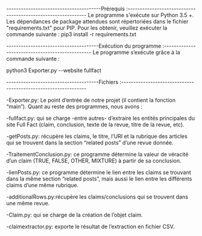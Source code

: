 ---------------------------------------Prérequis :-------------------------------------------------------------
Le programme s'exécute sur Python 3.5 +. Les dépendances de package attendues sont répertoriées dans le fichier "requirements.txt" pour PIP. Pour les obtenir,  veuillez exécuter la commande suivante :
pip3 install -r requirements.txt



--------------------------------------Exécution du programme :------------------------------------------------
Le  programme s’exécute grâce à la commande suivante :

 python3 Exporter.py --website  fullfact


--------------------------------------Fichiers :---------------------------------------------------------------

-Exporter.py: Le point d’entrée de notre projet (il contient la fonction “main”). Quant au reste des programmes, nous avons :


-fullfact.py: qui se charge -entre autres- d’extraire les entités principales du site Full Fact (claim, conclusion, texte de la revue, titre de la revue, etc).  


-getPosts.py: récupère les claims, le titre, l’URI et la rubrique des articles qui se trouvent dans la section “related posts” d’une revue donnée.


-TraitementConclusion.py: ce programme détermine la valeur de véracité d’un claim (TRUE, FALSE, OTHER, MIXTURE) à partir de sa conclusion.


-lienPosts.py: ce programme détermine le lien entre les claims se trouvant dans la même section “related posts”, mais aussi le lien entre les différents claims d’une même rubrique.


-additionalRows.py:récupère les claims/conclusions qui se trouvent dans une même revue.


-Claim.py: qui se charge de la création de l’objet claim.


-claimextractor.py: exporte le résultat de l’extraction en fichier CSV.
